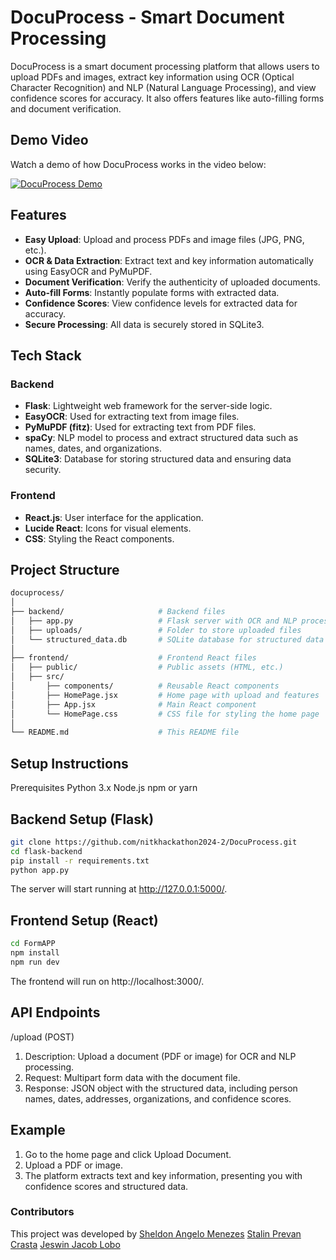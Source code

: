 # DocuProcess - Smart Document Processing

DocuProcess is a smart document processing platform that allows users to upload PDFs and images, extract key information using OCR (Optical Character Recognition) and NLP (Natural Language Processing), and view confidence scores for accuracy. It also offers features like auto-filling forms and document verification.

## Demo Video

Watch a demo of how DocuProcess works in the video below:

[![DocuProcess Demo](https://i9.ytimg.com/vi_webp/ZGlslA-L7-U/mq1.webp?sqp=CKClzLgG-oaymwEmCMACELQB8quKqQMa8AEB-AH-CYAC0AWKAgwIABABGFkgWShZMA8=&rs=AOn4CLDVQqaLPnraejQfte3_3QmaVyG1Bw)](https://www.youtube.com/watch?v=ZGlslA-L7-U)


## Features

- **Easy Upload**: Upload and process PDFs and image files (JPG, PNG, etc.).
- **OCR & Data Extraction**: Extract text and key information automatically using EasyOCR and PyMuPDF.
- **Document Verification**: Verify the authenticity of uploaded documents.
- **Auto-fill Forms**: Instantly populate forms with extracted data.
- **Confidence Scores**: View confidence levels for extracted data for accuracy.
- **Secure Processing**: All data is securely stored in SQLite3.

## Tech Stack

### Backend
- **Flask**: Lightweight web framework for the server-side logic.
- **EasyOCR**: Used for extracting text from image files.
- **PyMuPDF (fitz)**: Used for extracting text from PDF files.
- **spaCy**: NLP model to process and extract structured data such as names, dates, and organizations.
- **SQLite3**: Database for storing structured data and ensuring data security.

### Frontend
- **React.js**: User interface for the application.
- **Lucide React**: Icons for visual elements.
- **CSS**: Styling the React components.

## Project Structure

```bash
docuprocess/
│
├── backend/                     # Backend files
│   ├── app.py                   # Flask server with OCR and NLP processing
│   ├── uploads/                 # Folder to store uploaded files
│   └── structured_data.db       # SQLite database for structured data
│
├── frontend/                    # Frontend React files
│   ├── public/                  # Public assets (HTML, etc.)
│   ├── src/
│       ├── components/          # Reusable React components
│       ├── HomePage.jsx         # Home page with upload and features
│       ├── App.jsx              # Main React component
│       └── HomePage.css         # CSS file for styling the home page
│
└── README.md                    # This README file
```
## Setup Instructions
Prerequisites
Python 3.x
Node.js
npm or yarn

## Backend Setup (Flask)
```bash  
git clone https://github.com/nitkhackathon2024-2/DocuProcess.git
cd flask-backend
pip install -r requirements.txt
python app.py
```
The server will start running at http://127.0.0.1:5000/.

## Frontend Setup (React)
```bash
cd FormAPP
npm install
npm run dev
```
The frontend will run on http://localhost:3000/.

## API Endpoints
/upload (POST)
1) Description: Upload a document (PDF or image) for OCR and NLP processing.
2) Request: Multipart form data with the document file.
3) Response: JSON object with the structured data, including person names, dates, addresses, organizations, and confidence scores.


## Example
1) Go to the home page and click Upload Document.
2) Upload a PDF or image.
3) The platform extracts text and key information, presenting you with confidence scores and structured data.

### Contributors

This project was developed by 
[Sheldon Angelo Menezes](https://github.com/0x5h31d0n)
[Stalin Prevan Crasta](https://github.com/StalinPrevanCrasta)
[Jeswin Jacob Lobo](https://github.com/jeswin2003lobo)